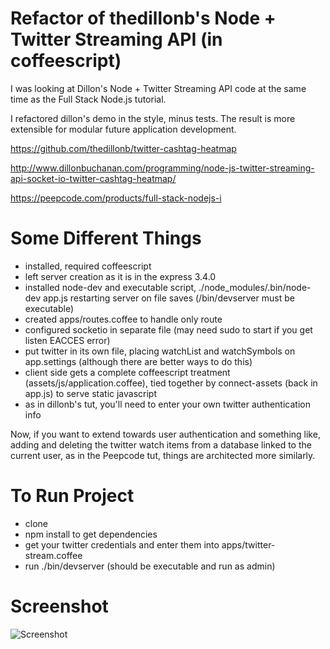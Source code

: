 Refactor of thedillonb's Node + Twitter Streaming API (in coffeescript)
==========================================================

I was looking at Dillon's Node + Twitter Streaming API code at the same time as the Full Stack Node.js tutorial.

I refactored dillon's demo in the style, minus tests.  The result is more extensible for modular future application development.

https://github.com/thedillonb/twitter-cashtag-heatmap

http://www.dillonbuchanan.com/programming/node-js-twitter-streaming-api-socket-io-twitter-cashtag-heatmap/

https://peepcode.com/products/full-stack-nodejs-i

Some Different Things
==========================================================
- installed, required coffeescript
- left server creation as it is in the express 3.4.0
- installed node-dev and executable script, ./node_modules/.bin/node-dev app.js restarting server on file saves (/bin/devserver must be executable)
- created apps/routes.coffee to handle only route
- configured socketio in separate file (may need sudo to start if you get listen EACCES error)
- put twitter in its own file, placing watchList and watchSymbols on app.settings (although there are better ways to do this)
- client side gets a complete coffeescript treatment (assets/js/application.coffee), tied together by connect-assets (back in app.js) to serve static javascript
- as in dillonb's tut, you'll need to enter your own twitter authentication info

Now, if you want to extend towards user authentication and something like, adding and deleting the twitter watch items from a database linked to the current user, as in the Peepcode tut, things are architected more similarly.

To Run Project
============================================================
- clone
- npm install to get dependencies
- get your twitter credentials and enter them into apps/twitter-stream.coffee
- run ./bin/devserver (should be executable and run as admin)

Screenshot
=======================

![Screenshot](https://raw.github.com/thedillonb/twitter-cashtag-heatmap/master/screenshot.png)
